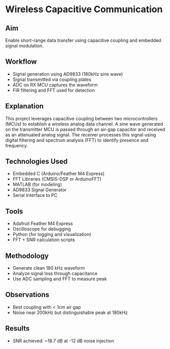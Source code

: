 # Wireless Capacitive Communication

## Aim
Enable short-range data transfer using capacitive coupling and embedded signal modulation.

## Workflow
- Signal generation using AD9833 (180kHz sine wave)
- Signal transmitted via coupling plates
- ADC on RX MCU captures the waveform
- FIR filtering and FFT used for detection

## Explanation
This project leverages capacitive coupling between two microcontrollers (MCUs) to establish a wireless analog data channel. A sine wave generated on the transmitter MCU is passed through an air-gap capacitor and received as an attenuated analog signal. The receiver processes this signal using digital filtering and spectrum analysis (FFT) to identify presence and frequency.

## Technologies Used
- Embedded C (Arduino/Feather M4 Express)
- FFT Libraries (CMSIS-DSP or ArduinoFFT)
- MATLAB (for modeling)
- AD9833 Signal Generator
- Serial Interface to PC

## Tools
- Adafruit Feather M4 Express
- Oscilloscope for debugging
- Python (for logging and visualization)
- FFT + SNR calculation scripts

## Methodology
- Generate clean 180 kHz waveform
- Analyze signal loss through capacitance
- Use ADC sampling and FFT to measure peak

## Observations
- Best coupling with < 1cm air gap
- Noise near 200kHz but distinguishable peak at 180kHz

## Results
- SNR achieved: ~18.7 dB at -12 dB noise injection
